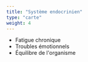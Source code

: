 ```yaml
---
title: "Système endocrinien"
type: "carte"
weight: 4
---
```


* Fatigue chronique
* Troubles émotionnels
* Équilibre de l'organisme
